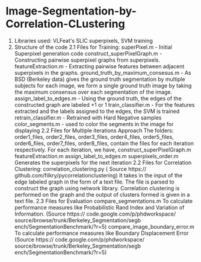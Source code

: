 Image-Segmentation-by-Correlation-CLustering
============================================

1. Libraries used:
VLFeat's SLIC superpixels, SVM training
2. Structure of the code
2.1 Files for Training:
superPixel.m - Initial Superpixel generation code
construct_superPixelGraph.m - Constructing pairwise superpixel graphs from superpixels.
featureExtraction.m - Extracting pairwise features between adjacent superpixels in the graphs.
ground_truth_by_maximum_consesus.m - As BSD (Berkeley data) gives the ground truth segmentation by multiple subjects for each image, we form a single ground truth image by
taking the maximum consensus over each segmentation of the image.
assign_label_to_edges.m - Using the ground truth, the edges of the constructed graph are labeled +1 or 1
train_classifier.m - For the features extracted and the labels assigned to the edges, the SVM is trained
retrain_classifier.m - Retrained with Hard Negative samples
color_segments.m - used to color the segments in the image for displaying
2.2 Files for Multiple iterations Approach
The folders: order1_files, order2_files, order3_files, order4_files, order5_files,
order6_files, order7_files, order8_files, contain the files for each iteration respectively.
For each iteration, we have,
construct_superPixelGraph.m
featureExtraction.m
assign_label_to_edges.m
superpixels_order.m Generates
the superpixels for the next iteration
2.2 Files for Correlation Clustering:
correlation_clustering.py (
Source https://
github.com/filkry/pycorrelationclustering)
It takes in the input of the edge labeled graph in the form of a text file. The file is parsed to
construct the graph using network library. Correlation clustering is performed on the graph
and the output of clusters formed is given in a text file.
2.3 Files for Evaluation
compare_segmentations.m To
calculate performance measures like Probabilistic Rand
Index and Variation of Information. (Source https://
code.google.com/p/phdworkspace/
source/browse/trunk/Berkeley_Segmentation/segb
ench/SegmentationBenchmark/?r=5)
compare_image_boundary_error.m To
calculate performance measures like Boundary
Displacement Error (Source https://
code.google.com/p/phdworkspace/
source/browse/trunk/Berkeley_Segmentation/segb
ench/SegmentationBenchmark/?r=5)
